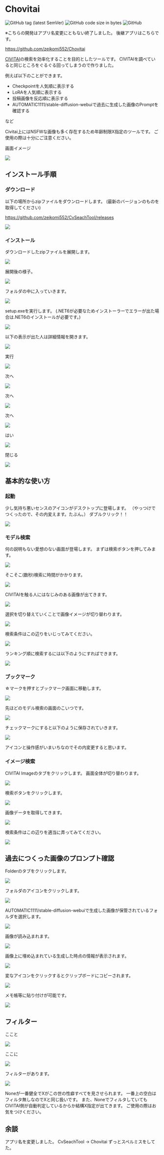 # Chovitai

![GitHub tag (latest SemVer)](https://img.shields.io/github/v/tag/zeikomi552/CvSeachTool)
![GitHub code size in bytes](https://img.shields.io/github/languages/code-size/zeikomi552/CvSeachTool)
![GitHub](https://img.shields.io/github/license/zeikomi552/CvSeachTool)

※こちらの開発はアプリ名変更にともない終了しました。
後継アプリはこちらです。

https://github.com/zeikomi552/Chovitai



[CIVITAI](https://civitai.com/)の検索を効率化することを目的としたツールです。
CIVITAIを調べていると同じところをぐるぐる回ってしまうので作りました。

例えば以下のことができます。

- Checkpointを人気順に表示する
- LoRAを人気順に表示する
- 投稿画像を反応順に表示する
- AUTOMATIC1111/stable-diffusion-webuiで過去に生成した画像のPromptを確認する

など

Civitai上にはNSFWな画像も多く存在するため年齢制限X指定のツールです。
ご使用の際は十分にご注意ください。

画面イメージ

![](img-README/README-00.png)

<!--more-->

## インストール手順

### ダウンロード

以下の場所からzipファイルをダウンロードします。
(最新のバージョンのものを取得してください)

https://github.com/zeikomi552/CvSeachTool/releases

![](README-IMG/cvseachtool-01-01.png)

### インストール

ダウンロードしたzipファイルを展開します。

![](README-IMG/cvseachtool-01-02.png)

展開後の様子。

![](README-IMG/cvseachtool-01-03.png)

フォルダの中に入っていきます。

![](README-IMG/cvseachtool-01-04.png)

setup.exeを実行します。
(.NET6が必要なためインストーラーでエラーが出た場合は.NET6のインストールが必要です。)


![](README-IMG/cvseachtool-01-05.png)

以下の表示が出た人は詳細情報を開きます。

![](README-IMG/cvseachtool-01-06.png)

実行

![](README-IMG/cvseachtool-01-07.png)

次へ

![](README-IMG/cvseachtool-01-08.png)

次へ

![](README-IMG/cvseachtool-01-09.png)

次へ

![](README-IMG/cvseachtool-01-10.png)

はい

![](README-IMG/cvseachtool-01-11.png)

閉じる

![](README-IMG/cvseachtool-01-12.png)


## 基本的な使い方

### 起動
少し気持ち悪いセンスのアイコンがデスクトップに登場します。
（やっつけでつくったので、その内変えます。たぶん。）
ダブルクリック！！

![](README-IMG/cvseachtool-01-20.png)


### モデル検索

何の説明もない愛想のない画面が登場します。
まずは検索ボタンを押してみます。

![](README-IMG/cvseachtool-01-21.png)

そこそこ(数秒)検索に時間がかかります。

![](README-IMG/cvseachtool-01-22.png)

CIVITAIを触る人にはなじみのある画像が出てきます。

![](README-IMG/cvseachtool-01-23.png)

選択を切り替えていくことで画像イメージが切り替わります。

![](README-IMG/cvseachtool-01-24.png)

検索条件はこの辺りをいじってみてください。

![](README-IMG/cvseachtool-01-25.png)

ランキング順に検索するには以下のようにすればできます。

![](README-IMG/cvseachtool-01-26-2.png)

### ブックマーク

☆マークを押すとブックマーク画面に移動します。

![](README-IMG/cvseachtool-01-60.png)

先ほどのモデル検索の画面のこいつです。

![](README-IMG/cvseachtool-01-61.png)

チェックマークにすると以下のように保存されていきます。

![](README-IMG/cvseachtool-01-62.png)

アイコンと操作感がいまいちなのでその内変更すると思います。

### イメージ検索

CIVITAI Imageのタブをクリックします。
画面全体が切り替わります。

![](README-IMG/cvseachtool-01-30.png)

検索ボタンをクリックします。

![](README-IMG/cvseachtool-01-31.png)

画像データを取得してきます。

![](README-IMG/cvseachtool-01-32.png)

検索条件はこの辺りを適当に弄ってみてください。

![](README-IMG/cvseachtool-01-33.png)

## 過去につくった画像のプロンプト確認

Folderのタブをクリックします。

![](README-IMG/cvseachtool-01-40.png)

フォルダのアイコンをクリックします。

![](README-IMG/cvseachtool-01-41.png)

AUTOMATIC1111/stable-diffusion-webuiで生成した画像が保管されているフォルダを選択します。

![](README-IMG/cvseachtool-01-42.png)

画像が読み込まれます。

![](README-IMG/cvseachtool-01-43.png)

画像上に埋め込まれている生成した時点の情報が表示されます。

![](README-IMG/cvseachtool-01-44.png)

変なアイコンをクリックするとクリップボードにコピーされます。

![](README-IMG/cvseachtool-01-45.png)

メモ帳等に貼り付けが可能です。

![](README-IMG/cvseachtool-01-46.png)

## フィルター

ここと

![](README-IMG/cvseachtool-01-50.png)

ここに

![](README-IMG/cvseachtool-01-51-2.png)

フィルターがあります。

![](README-IMG/cvseachtool-01-52.png)

Noneが一番健全でXがこの世の性癖すべてを見させられます。
一番上の空白はフィルタ無しなのでXと同じ扱いです。
また、NoneでフィルタしていてもCIVITAI側が自動判定しているからか結構X指定が出てきます。
ご使用の際はお気をつけください。

## 余談

アプリ名を変更しました。
CvSeachTool → Chovitai
ずっとスペルミスをしてた。
